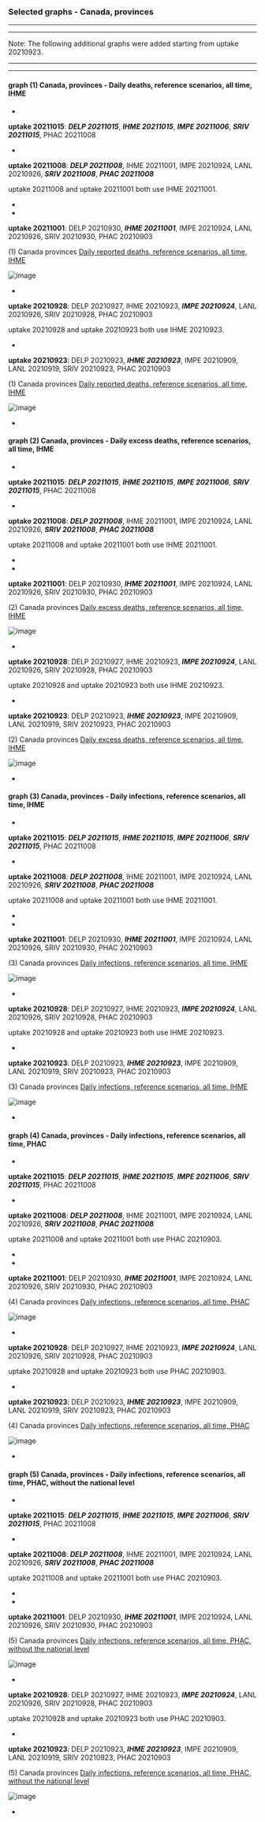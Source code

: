 ### Selected graphs - Canada, provinces
  
**** 
****  

Note: The following additional graphs were added starting from uptake 20210923. 



**** 
****  
  
#### graph (1) Canada, provinces - Daily deaths, reference scenarios, all time, IHME
  
  
  

*

**uptake 20211015**: **_DELP 20211015_**, **_IHME 20211015_**, **_IMPE 20211006_**, **_SRIV 20211015_**, PHAC 20211008



*

**uptake 20211008**: **_DELP 20211008_**, IHME 20211001, IMPE 20210924, LANL 20210926, **_SRIV 20211008_**, **_PHAC 20211008_**

uptake 20211008 and uptake 20211001 both use IHME 20211001.

*
*

**uptake 20211001**: DELP 20210930, **_IHME 20211001_**, IMPE 20210924, LANL 20210926, SRIV 20210930, PHAC 20210903

(1) Canada provinces [Daily reported deaths, reference scenarios, all time, IHME](https://github.com/pourmalek/CovidVisualizedCountry/blob/main/20211001/output/IHME/graph%2011a%20C-19%20daily%20reported%20deaths%2C%20Canada%2C%20subnational%2C%20IHME%2C%20reference%20scenario.pdf)

![image](https://user-images.githubusercontent.com/30849720/135701543-14dff473-eb13-4db0-90d3-e318dc11c327.png)

*

**uptake 20210928**: DELP 20210927, IHME 20210923, **_IMPE 20210924_**, LANL 20210926, SRIV 20210928, PHAC 20210903

uptake 20210928 and uptake 20210923 both use IHME 20210923.

*

**uptake 20210923**:  DELP 20210923, **_IHME 20210923_**, IMPE 20210909, LANL 20210919, SRIV 20210923, PHAC 20210903

(1) Canada provinces [Daily reported deaths, reference scenarios, all time, IHME](https://github.com/pourmalek/CovidVisualizedCountry/blob/main/20210923/output/IHME/graph%2011a%20C-19%20daily%20reported%20deaths%2C%20Canada%2C%20subnational%2C%20IHME%2C%20reference%20scenario.pdf)

![image](https://user-images.githubusercontent.com/30849720/134828346-1aee2b85-9e23-4857-b0e0-43a9e4e312b8.png)

*








#### graph (2) Canada, provinces - Daily excess deaths, reference scenarios, all time, IHME




*

**uptake 20211015**: **_DELP 20211015_**, **_IHME 20211015_**, **_IMPE 20211006_**, **_SRIV 20211015_**, PHAC 20211008



*

**uptake 20211008**: **_DELP 20211008_**, IHME 20211001, IMPE 20210924, LANL 20210926, **_SRIV 20211008_**, **_PHAC 20211008_**

uptake 20211008 and uptake 20211001 both use IHME 20211001.

*
*

**uptake 20211001**: DELP 20210930, **_IHME 20211001_**, IMPE 20210924, LANL 20210926, SRIV 20210930, PHAC 20210903

(2) Canada provinces [Daily excess deaths, reference scenarios, all time, IHME](https://github.com/pourmalek/CovidVisualizedCountry/blob/main/20211001/output/IHME/graph%2012a%20C-19%20daily%20excess%20deaths%2C%20Canada%2C%20subnational%2C%20IHME%2C%20reference%20scenario.pdf)

![image](https://user-images.githubusercontent.com/30849720/135701562-c36fe81a-8adb-47d7-b0b1-19035cb1ddb3.png)

*

**uptake 20210928**: DELP 20210927, IHME 20210923, **_IMPE 20210924_**, LANL 20210926, SRIV 20210928, PHAC 20210903

uptake 20210928 and uptake 20210923 both use IHME 20210923.

*

**uptake 20210923**:  DELP 20210923, **_IHME 20210923_**, IMPE 20210909, LANL 20210919, SRIV 20210923, PHAC 20210903

(2) Canada provinces [Daily excess deaths, reference scenarios, all time, IHME](https://github.com/pourmalek/CovidVisualizedCountry/blob/main/20210923/output/IHME/graph%2012a%20C-19%20daily%20excess%20deaths%2C%20Canada%2C%20subnational%2C%20IHME%2C%20reference%20scenario.pdf)

![image](https://user-images.githubusercontent.com/30849720/134828421-cb4c3103-8326-4909-abda-f057644ad501.png)

*










#### graph (3) Canada, provinces - Daily infections, reference scenarios, all time, IHME




*

**uptake 20211015**: **_DELP 20211015_**, **_IHME 20211015_**, **_IMPE 20211006_**, **_SRIV 20211015_**, PHAC 20211008



*

**uptake 20211008**: **_DELP 20211008_**, IHME 20211001, IMPE 20210924, LANL 20210926, **_SRIV 20211008_**, **_PHAC 20211008_**

uptake 20211008 and uptake 20211001 both use IHME 20211001.

*
*

**uptake 20211001**: DELP 20210930, **_IHME 20211001_**, IMPE 20210924, LANL 20210926, SRIV 20210930, PHAC 20210903

(3) Canada provinces [Daily infections, reference scenarios, all time, IHME](https://github.com/pourmalek/CovidVisualizedCountry/blob/main/20211001/output/IHME/graph%2021a%20C-19%20daily%20infections%2C%20Canada%2C%20subnational%2C%20IHME%2C%20reference%20scenario.pdf)

![image](https://user-images.githubusercontent.com/30849720/135701570-9233b337-1b32-437a-aae5-798ac5c1e2f2.png)

*

**uptake 20210928**: DELP 20210927, IHME 20210923, **_IMPE 20210924_**, LANL 20210926, SRIV 20210928, PHAC 20210903

uptake 20210928 and uptake 20210923 both use IHME 20210923.

*

**uptake 20210923**:  DELP 20210923, **_IHME 20210923_**, IMPE 20210909, LANL 20210919, SRIV 20210923, PHAC 20210903

(3) Canada provinces [Daily infections, reference scenarios, all time, IHME](https://github.com/pourmalek/CovidVisualizedCountry/blob/main/20210923/output/IHME/graph%2021a%20C-19%20daily%20infections%2C%20Canada%2C%20subnational%2C%20IHME%2C%20reference%20scenario.pdf)

![image](https://user-images.githubusercontent.com/30849720/134828509-d20d9967-bc94-4a1c-953c-9a87de1a37a0.png)

*








#### graph (4) Canada, provinces - Daily infections, reference scenarios, all time, PHAC




*

**uptake 20211015**: **_DELP 20211015_**, **_IHME 20211015_**, **_IMPE 20211006_**, **_SRIV 20211015_**, PHAC 20211008



*

**uptake 20211008**: **_DELP 20211008_**, IHME 20211001, IMPE 20210924, LANL 20210926, **_SRIV 20211008_**, **_PHAC 20211008_**

uptake 20211008 and uptake 20211001 both use PHAC 20210903.

*
*

**uptake 20211001**: DELP 20210930, **_IHME 20211001_**, IMPE 20210924, LANL 20210926, SRIV 20210930, PHAC 20210903

(4) Canada provinces [Daily infections, reference scenarios, all time, PHAC](https://github.com/pourmalek/CovidVisualizedCountry/blob/main/20211001/output/PHAC/CAN11%2019aDayDeaRATE%20alltime%20IHME%20-%20COVID-19%20daily%20cases%2C%20Canada%2C%20subnational%20together%2C%20reference%20scenario%20PHAC.pdf)

![image](https://user-images.githubusercontent.com/30849720/135701585-8a47668d-21a4-4a19-979b-8efced1ed769.png)

*

**uptake 20210928**: DELP 20210927, IHME 20210923, **_IMPE 20210924_**, LANL 20210926, SRIV 20210928, PHAC 20210903

uptake 20210928 and uptake 20210923 both use PHAC 20210903.

*

**uptake 20210923**:  DELP 20210923, **_IHME 20210923_**, IMPE 20210909, LANL 20210919, SRIV 20210923, PHAC 20210903

(4) Canada provinces [Daily infections, reference scenarios, all time, PHAC](https://github.com/pourmalek/CovidVisualizedCountry/blob/main/20210923/output/PHAC/CAN11%2019aDayDeaRATE%20alltime%20IHME%20-%20COVID-19%20daily%20cases%2C%20Canada%2C%20subnational%20together%2C%20reference%20scenario%20PHAC.pdf)

![image](https://user-images.githubusercontent.com/30849720/134828948-fa3e5b8f-c2ab-4fe3-b77e-2e16b681af8f.png)

*











#### graph (5) Canada, provinces - Daily infections, reference scenarios, all time, PHAC, without the national level




*

**uptake 20211015**: **_DELP 20211015_**, **_IHME 20211015_**, **_IMPE 20211006_**, **_SRIV 20211015_**, PHAC 20211008



*

**uptake 20211008**: **_DELP 20211008_**, IHME 20211001, IMPE 20210924, LANL 20210926, **_SRIV 20211008_**, **_PHAC 20211008_**

uptake 20211008 and uptake 20211001 both use PHAC 20210903.

*
*

**uptake 20211001**: DELP 20210930, **_IHME 20211001_**, IMPE 20210924, LANL 20210926, SRIV 20210930, PHAC 20210903

(5) Canada provinces [Daily infections, reference scenarios, all time, PHAC, without the national level](https://github.com/pourmalek/CovidVisualizedCountry/blob/main/20211001/output/PHAC/CAN11%2019bDayDeaRATE%20alltime%20IHME%20-%20COVID-19%20daily%20cases%2C%20Canada%2C%20subnational%20together%2C%20reference%20scenario%20PHAC.pdf)

![image](https://user-images.githubusercontent.com/30849720/135701596-bd1eeb1d-e314-4967-8e77-f49e028b8ead.png)

*

**uptake 20210928**: DELP 20210927, IHME 20210923, **_IMPE 20210924_**, LANL 20210926, SRIV 20210928, PHAC 20210903

uptake 20210928 and uptake 20210923 both use PHAC 20210903.

*

**uptake 20210923**:  DELP 20210923, **_IHME 20210923_**, IMPE 20210909, LANL 20210919, SRIV 20210923, PHAC 20210903

(5) Canada provinces [Daily infections, reference scenarios, all time, PHAC, without the national level](https://github.com/pourmalek/CovidVisualizedCountry/blob/main/20210923/output/PHAC/CAN11%2019bDayDeaRATE%20alltime%20IHME%20-%20COVID-19%20daily%20cases%2C%20Canada%2C%20subnational%20together%2C%20reference%20scenario%20PHAC.pdf)

![image](https://user-images.githubusercontent.com/30849720/134829013-4f58b6bd-2830-474f-9657-62526ef37621.png)

*


